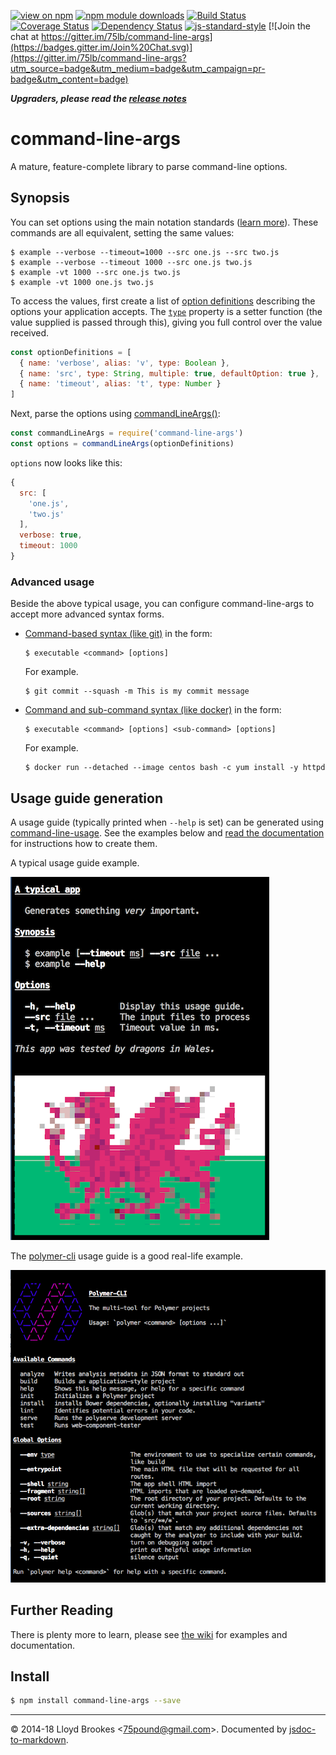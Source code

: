 [![view on npm](https://img.shields.io/npm/v/command-line-args.svg)](https://www.npmjs.org/package/command-line-args)
[![npm module downloads](https://img.shields.io/npm/dt/command-line-args.svg)](https://www.npmjs.org/package/command-line-args)
[![Build Status](https://travis-ci.org/75lb/command-line-args.svg?branch=master)](https://travis-ci.org/75lb/command-line-args)
[![Coverage Status](https://coveralls.io/repos/github/75lb/command-line-args/badge.svg?branch=master)](https://coveralls.io/github/75lb/command-line-args?branch=master)
[![Dependency Status](https://david-dm.org/75lb/command-line-args.svg)](https://david-dm.org/75lb/command-line-args)
[![js-standard-style](https://img.shields.io/badge/code%20style-standard-brightgreen.svg)](https://github.com/feross/standard)
[![Join the chat at https://gitter.im/75lb/command-line-args](https://badges.gitter.im/Join%20Chat.svg)](https://gitter.im/75lb/command-line-args?utm_source=badge&utm_medium=badge&utm_campaign=pr-badge&utm_content=badge)

***Upgraders, please read the [release notes](https://github.com/75lb/command-line-args/releases)***

# command-line-args
A mature, feature-complete library to parse command-line options.

## Synopsis
You can set options using the main notation standards ([learn more](https://github.com/75lb/command-line-args/wiki/Notation-rules)). These commands are all equivalent, setting the same values:
```
$ example --verbose --timeout=1000 --src one.js --src two.js
$ example --verbose --timeout 1000 --src one.js two.js
$ example -vt 1000 --src one.js two.js
$ example -vt 1000 one.js two.js
```

To access the values, first create a list of [option definitions](https://github.com/75lb/command-line-args/blob/master/doc/option-definition.md) describing the options your application accepts. The [`type`](https://github.com/75lb/command-line-args/blob/master/doc/option-definition.md#optiontype--function) property is a setter function (the value supplied is passed through this), giving you full control over the value received.

```js
const optionDefinitions = [
  { name: 'verbose', alias: 'v', type: Boolean },
  { name: 'src', type: String, multiple: true, defaultOption: true },
  { name: 'timeout', alias: 't', type: Number }
]
```

Next, parse the options using [commandLineArgs()](https://github.com/75lb/command-line-args/blob/master/doc/API.md#commandlineargsoptiondefinitions-options--object-):
```js
const commandLineArgs = require('command-line-args')
const options = commandLineArgs(optionDefinitions)
```

`options` now looks like this:
```js
{
  src: [
    'one.js',
    'two.js'
  ],
  verbose: true,
  timeout: 1000
}
```

### Advanced usage

Beside the above typical usage, you can configure command-line-args to accept more advanced syntax forms.

* [Command-based syntax (like git)](https://github.com/75lb/command-line-args/wiki/Implement-command-parsing-(git-style)) in the form:

  ```
  $ executable <command> [options]
  ```

  For example.

  ```
  $ git commit --squash -m This is my commit message
  ```

* [Command and sub-command syntax (like docker)](https://github.com/75lb/command-line-args/wiki/Implement-multiple-command-parsing-(docker-style)) in the form:

  ```
  $ executable <command> [options] <sub-command> [options]
  ```

  For example.

  ```
  $ docker run --detached --image centos bash -c yum install -y httpd
  ```

## Usage guide generation

A usage guide (typically printed when `--help` is set) can be generated using [command-line-usage](https://github.com/75lb/command-line-usage). See the examples below and [read the documentation](https://github.com/75lb/command-line-usage) for instructions how to create them.

A typical usage guide example.

![usage](https://raw.githubusercontent.com/75lb/command-line-usage/master/example/screens/footer.png)

The [polymer-cli](https://github.com/Polymer/polymer-cli/) usage guide is a good real-life example.

![usage](https://raw.githubusercontent.com/75lb/command-line-usage/master/example/screens/polymer.png)

## Further Reading

There is plenty more to learn, please see [the wiki](https://github.com/75lb/command-line-args/wiki) for examples and documentation.

## Install

```sh
$ npm install command-line-args --save
```

* * *

&copy; 2014-18 Lloyd Brookes \<75pound@gmail.com\>. Documented by [jsdoc-to-markdown](https://github.com/75lb/jsdoc-to-markdown).
